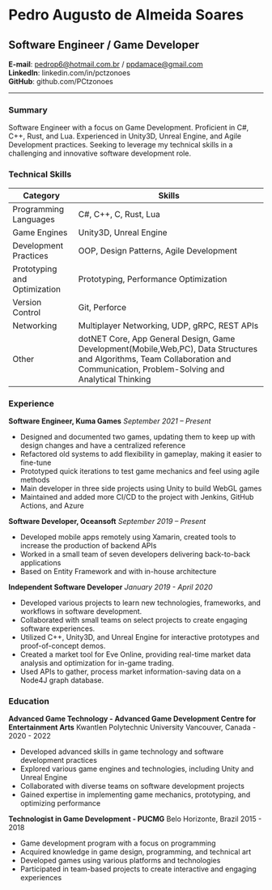# Pedro Augusto de Almeida Soares

## Software Engineer / Game Developer

**E-mail**: pedrop6@hotmail.com.br / ppdamace@gmail.com  
**LinkedIn**: linkedin.com/in/pctzonoes  
**GitHub**: github.com/PCtzonoes

****

### Summary

Software Engineer with a focus on Game Development. Proficient in C#, C++, Rust, and Lua. Experienced in Unity3D, Unreal Engine, and Agile Development practices. Seeking to leverage my technical skills in a challenging and innovative software development role.

### Technical Skills

| Category | Skills|
| -------- | ------|
| Programming Languages | C#, C++, C, Rust, Lua |
| Game Engines | Unity3D, Unreal Engine |
| Development Practices | OOP, Design Patterns, Agile Development |
| Prototyping and Optimization | Prototyping, Performance Optimization |
| Version Control | Git, Perforce |
| Networking | Multiplayer Networking, UDP, gRPC, REST APIs |
| Other | dotNET Core, App General Design, Game Development(Mobile,Web,PC), Data Structures and Algorithms, Team Collaboration and Communication, Problem-Solving and Analytical Thinking |


### Experience

**Software Engineer, Kuma Games**
_September 2021 – Present_

- Designed and documented two games, updating them to keep up with design changes and have a centralized reference
- Refactored old systems to add flexibility in gameplay, making it easier to fine-tune
- Prototyped quick iterations to test game mechanics and feel using agile methods
- Main developer in three side projects using Unity to build WebGL games
- Maintained and added more CI/CD to the project with Jenkins, GitHub Actions, and Azure

**Software Developer, Oceansoft**
_September 2019 – Present_

- Developed mobile apps remotely using Xamarin, created tools to increase the production of backend APIs
- Worked in a small team of seven developers delivering back-to-back applications
- Based on Entity Framework and with in-house architecture

**Independent Software Developer**
_January 2019 - April 2020_

- Developed various projects to learn new technologies, frameworks, and workflows in software development.
- Collaborated with small teams on select projects to create engaging software experiences.
- Utilized C++, Unity3D, and Unreal Engine for interactive prototypes and proof-of-concept demos.
- Created a market tool for Eve Online, providing real-time market data analysis and optimization for in-game trading.
- Used APIs to gather, process market information-saving data on a Node4J graph database.

### Education

**Advanced Game Technology - Advanced Game Development Centre for Entertainment Arts**
Kwantlen Polytechnic University Vancouver, Canada - 2020 - 2022

- Developed advanced skills in game technology and software development practices
- Explored various game engines and technologies, including Unity and Unreal Engine
- Collaborated with diverse teams on software development projects
- Gained expertise in implementing game mechanics, prototyping, and optimizing performance

**Technologist in Game Development - PUCMG** Belo Horizonte, Brazil 2015 - 2018

- Game development program with a focus on programming
- Acquired knowledge in game design, programming, and technical art
- Developed games using various platforms and technologies
- Participated in team-based projects to create interactive and engaging experiences
